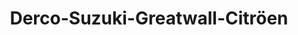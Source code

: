 ---
title: "Derco-Suzuki-Greatwall-Citröen"
url: /ibague/derco-suzuki-greatwall-citroen-avenida-mirolindo/
shop: coche
---